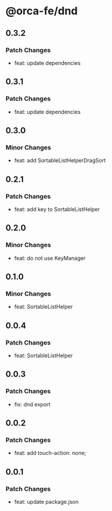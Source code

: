 # @orca-fe/dnd

## 0.3.2

### Patch Changes

- feat: update dependencies

## 0.3.1

### Patch Changes

- feat: update dependencies

## 0.3.0

### Minor Changes

- feat: add SortableListHelperDragSort

## 0.2.1

### Patch Changes

- feat: add key to SortableListHelper

## 0.2.0

### Minor Changes

- feat: do not use KeyManager

## 0.1.0

### Minor Changes

- feat: SortableListHelper

## 0.0.4

### Patch Changes

- feat: SortableListHelper

## 0.0.3

### Patch Changes

- fix: dnd export

## 0.0.2

### Patch Changes

- feat: add touch-action: none;

## 0.0.1

### Patch Changes

- feat: update package.json
